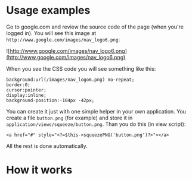 # Usage examples #

Go to google.com and review the source code of the page (when you're logged in). You will see this image at `http://www.google.com/images/nav_logo6.png`:

![http://www.google.com/images/nav_logo6.png](http://www.google.com/images/nav_logo6.png)

When you see the CSS code you will see something like this:

```
background:url(/images/nav_logo6.png) no-repeat;
border:0;
cursor:pointer;
display:inline;
background-position:-104px -42px;
```

You can create it just with one simple helper in your own application. You create a file `button.png` (for example) and store it in `application/views/squeeze/button.png`. Than you do this (in view script):

```
<a href="#" style="<?=$this->squeezePNG('button.png')?>"></a>
```

All the rest is done automatically.

# How it works #